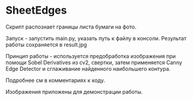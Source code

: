 # SheetEdges

Скрипт распознает границы листа бумаги на фото.

Запуск - запустить main.py, указать путь к файлу в консоли. Результат работы сохраняется в result.jpg

Принцип работы - используется предобработка изображения при помощи Sobel Derivatives из cv2, свертки, затем применяется Canny Edge Detector и сглаживание найденного наибольшего контура.

Подробнее см в комментариях к коду.

Изображения приложены для демонстрации работы.

